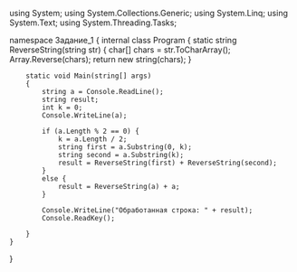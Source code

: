 using System;
using System.Collections.Generic;
using System.Linq;
using System.Text;
using System.Threading.Tasks;

namespace Задание_1
{
    internal class Program
    {
        static string ReverseString(string str)
        {
            char[] chars = str.ToCharArray();
            Array.Reverse(chars);
            return new string(chars);
        }



        static void Main(string[] args)
        {
            string a = Console.ReadLine();
            string result; 
            int k = 0;
            Console.WriteLine(a);

            if (a.Length % 2 == 0) {
                k = a.Length / 2;
                string first = a.Substring(0, k);
                string second = a.Substring(k);
                result = ReverseString(first) + ReverseString(second);
            }
            else {
                result = ReverseString(a) + a;
            }

            Console.WriteLine("Обработанная строка: " + result);
            Console.ReadKey();

        }
    }
}
